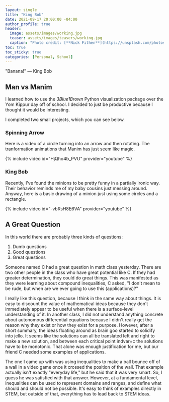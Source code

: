```yaml
---
layout: single
title: "King Bob"
date: 2021-09-17 20:00:00 -04:00
author_profile: true
header: 
  image: assets/images/working.jpg
  teaser: assets/images/teasers/working.jpg
  caption: "Photo credit: [**Nick Fithen**](https://unsplash.com/photos/Y125COCWeuQ)"
toc: true
toc_sticky: true
categories: [Personal, School]
---
```


"Banana!" — King Bob

## Man vs Manim

I learned how to use the *3Blue1Brown* Python visualization package over the Yom Kippur day off of school. I decided to just be productive because I thought it would be interesting. 

I completed two small projects, which you can see below. 

### Spinning Arrow

Here is a video of a circle turning into an arrow and then rotating. The tranformation animations that Manim has just seem like magic. 

{% include video id="HjQho4b_PVU" provider="youtube" %}

### King Bob

Recently, I've found the minions to be pretty funny in a partially ironic way. Their behavior reminds me of my baby cousins just messing around. Anyway, here is a basic drawing of a minion just using some circles and a rectangle. 

{% include video id="-vbRsH8E6VA" provider="youtube" %}

## A Great Question

In this world there are probably three kinds of questions:

1. Dumb questions
2. Good questions
3. Great questions

Someone named C had a great question in math class yesterday. There are two other people in the class who have great potential like C. If they had greater determination, they could do great things. This was manifested as they were learning about compound inequalities, C asked, "I don't mean to be rude, but when are we ever going to use this (applications)?"

I really like this question, because I think in the same way about things. It is easy to discount the value of mathematical ideas because they don't immediately appear to be useful when there is a surface-level understanding of it. In another class, I did not understand anything concrete about autonomous differential equations because I didn't really get the reason why they exist or how they exist for a purpose. However, after a short summary, the ideas floating around as brain goo started to solidify into jello. It seems like the solutions can all be translated left and right to make a new solution, and between each critical point indvar=c the solutions have to be monotonic. That alone was enough justification for me, but our friend C needed some examples of applications.

The one I came up with was using inequalities to make a ball bounce off of a wall in a video game once it crossed the position of the wall. That example actually isn't exactly "everyday life," but he said that it was very smart. So, I guess he was satisfied with that answer. However, at a fundamental level, inequalities can be used to represent domains and ranges, and define what should and should not be possible. It's easy to think of examples directly in STEM, but outside of that, everything has to lead back to STEM ideas. 